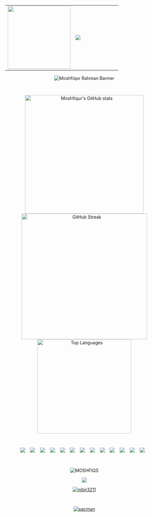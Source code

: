 <table>
  <tr>
    <td width="60%">
      <img src="https://github-readme-activity-graph.vercel.app/graph?username=moshfiqs&bg_color=02170a&color=c1b3c0&line=24640c&point=117e32&area=true&hide_border=true" height="200px" />
    </td>
    <td width="40%">
      <img src="https://streak-stats.demolab.com?user=MOSHFIQS&theme=dark&hide_border=true&background=02170a&ring=117e32&fire=117e32&currStreakLabel=c1b3c0&hide_current_streak=true&card_height=260" />
    </td>
  </tr>
</table>



<p align="center">
  <img src="https://i.ibb.co/sr0fcCX/finalImg.png" alt="Moshfiqur Rahman Banner" />
</p>


&nbsp;&nbsp;&nbsp;&nbsp;&nbsp;&nbsp;&nbsp;&nbsp;&nbsp;&nbsp;&nbsp;&nbsp;&nbsp;&nbsp;&nbsp;&nbsp;&nbsp;&nbsp;&nbsp;&nbsp;&nbsp;&nbsp;&nbsp;&nbsp;&nbsp;&nbsp;&nbsp;&nbsp;&nbsp;&nbsp;&nbsp;&nbsp;&nbsp;&nbsp;&nbsp;&nbsp;&nbsp;&nbsp;&nbsp; 


<p align="center">
  <img src="https://github-readme-stats.vercel.app/api?username=MOSHFIQS&theme=panda&hide_border=true&show_icons=true" alt="Moshfiqur's GitHub stats" width="378" />  
   
  <img src="https://nirzak-streak-stats.vercel.app/?user=MOSHFIQS&theme=panda&hide_border=true" alt="GitHub Streak" width="400" />
  <br/>
  <img src="https://github-readme-stats.vercel.app/api/top-langs/?username=MOSHFIQS&theme=panda&layout=compact&hide_border=true" alt="Top Languages" width="300" />
</p>





&nbsp;&nbsp;&nbsp;&nbsp;&nbsp;&nbsp;&nbsp;&nbsp;&nbsp;&nbsp;&nbsp;&nbsp;&nbsp;&nbsp;&nbsp;&nbsp;&nbsp;&nbsp;&nbsp;&nbsp;&nbsp;&nbsp;&nbsp;&nbsp;&nbsp;&nbsp;&nbsp;&nbsp;&nbsp;&nbsp;&nbsp;&nbsp;&nbsp;&nbsp;&nbsp;&nbsp;&nbsp;&nbsp;&nbsp; 



<p align="center">
  <img src="https://img.shields.io/badge/html5-%23E34F26.svg?&style=for-the-badge&logo=html5&logoColor=white" />&nbsp;&nbsp;&nbsp;
  <img src="https://img.shields.io/badge/css3-%231572B6.svg?&style=for-the-badge&logo=css3&logoColor=white" />&nbsp;&nbsp;&nbsp;
  <img src="https://img.shields.io/badge/javascript-%23323330.svg?&style=for-the-badge&logo=javascript&logoColor=%23F7DF1E" />&nbsp;&nbsp;&nbsp;
  <img src="https://img.shields.io/badge/react-%2320232a.svg?&style=for-the-badge&logo=react&logoColor=%2361DAFB" />&nbsp;&nbsp;&nbsp;
  <img src="https://img.shields.io/badge/next.js-black?style=for-the-badge&logo=next.js&logoColor=white" />&nbsp;&nbsp;&nbsp;
  <img src="https://img.shields.io/badge/tailwindcss-%2338B2AC.svg?&style=for-the-badge&logo=tailwind-css&logoColor=white" />&nbsp;&nbsp;&nbsp;
  <img src="https://img.shields.io/badge/express.js-%23404d59.svg?&style=for-the-badge&logo=express&logoColor=%2361DAFB" />&nbsp;&nbsp;&nbsp;
  <img src="https://img.shields.io/badge/node.js-6DA55F?style=for-the-badge&logo=node.js&logoColor=white" />&nbsp;&nbsp;&nbsp;
  <img src="https://img.shields.io/badge/mongodb-%234ea94b.svg?style=for-the-badge&logo=mongodb&logoColor=white" />&nbsp;&nbsp;&nbsp;
  <img src="https://img.shields.io/badge/firebase-%23039BE5.svg?&style=for-the-badge&logo=firebase&logoColor=white" />&nbsp;&nbsp;&nbsp;
  <img src="https://img.shields.io/badge/vercel-%23000000.svg?&style=for-the-badge&logo=vercel&logoColor=white" />&nbsp;&nbsp;&nbsp;
  <img src="https://img.shields.io/badge/postman-FF6C37?style=for-the-badge&logo=postman&logoColor=white" />&nbsp;&nbsp;&nbsp;
  <img src="https://img.shields.io/badge/photoshop-31A8FF?style=for-the-badge&logo=adobe-photoshop&logoColor=white" />&nbsp;&nbsp;&nbsp;
</p>


&nbsp;&nbsp;&nbsp;&nbsp;&nbsp;&nbsp;&nbsp;&nbsp;&nbsp;&nbsp;&nbsp;&nbsp;&nbsp;&nbsp;&nbsp;&nbsp;&nbsp;&nbsp;&nbsp;&nbsp;&nbsp;&nbsp;&nbsp;&nbsp;&nbsp;&nbsp;&nbsp;&nbsp;&nbsp;&nbsp;&nbsp;&nbsp;&nbsp;&nbsp;&nbsp;&nbsp;&nbsp;&nbsp;&nbsp; 





<p align="center"> <img src="https://komarev.com/ghpvc/?username=MOSHFIQS&label=Profile%20views&color=0e75b6&style=flat" alt="MOSHFIQS" /> </p>

<p align="center">
  <img src="https://github-profile-trophy.vercel.app/?username=MOSHFIQS&theme=onedark&no-frame=true&no-bg=true&margin-w=15" />
</p>

<p align="center"> <a href="https://twitter.com/nibir3211" target="blank"><img src="https://img.shields.io/twitter/follow/nibir3211?logo=twitter&style=for-the-badge" alt="nibir3211" /></a> </p>




&nbsp;&nbsp;&nbsp;&nbsp;&nbsp;&nbsp;&nbsp;&nbsp;&nbsp;&nbsp;&nbsp;&nbsp;&nbsp;&nbsp;&nbsp;&nbsp;&nbsp;&nbsp;&nbsp;&nbsp;&nbsp;&nbsp;&nbsp;&nbsp;&nbsp;&nbsp;&nbsp;&nbsp;&nbsp;&nbsp;&nbsp;&nbsp;&nbsp;&nbsp;&nbsp;&nbsp;&nbsp;&nbsp;&nbsp; 

<p align="center">
  <a href="https://twitter.com/nibir3211" target="blank">
  <img src="https://profile-readme-generator.com/assets/pacman.svg" alt="pacman" />
</p>


